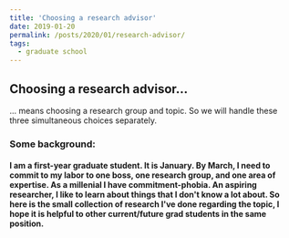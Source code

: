 ```yaml
---
title: 'Choosing a research advisor'
date: 2019-01-20
permalink: /posts/2020/01/research-advisor/
tags:
  - graduate school
---
```

Choosing a research advisor...
------
... means choosing a research group and topic. So we will handle these three simultaneous choices separately. 

### Some background:
#### I am a first-year graduate student. It is January. By March, I need to commit to my labor to one boss, one research group, and one area of expertise. As a millenial I have commitment-phobia. An aspiring researcher, I like to learn about things that I don't know a lot about. So here is the small collection of research I've done regarding the topic, I hope it is helpful to other current/future grad students in the same position. 


